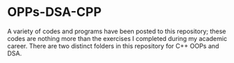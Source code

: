 # OPPs-DSA-CPP


A variety of codes and programs have been posted to this repository; these codes are nothing more than the exercises I completed during my academic career. There are two distinct folders in this repository for C++ OOPs and DSA.



